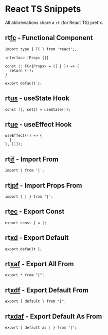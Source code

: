 # React TS Snippets

All abbreviations share a
`rt` (for React TS) prefix.

## rt<u>fc</u> - Functional Component

```tsx
import type { FC } from 'react';,

interface |Props {|}

const |: FC<|Props> = ({ | }) => {
  return (|);
}

export default |;
```

## rt<u>us</u> - useState Hook

```tsx
const [|, set|] = useState(|);
```

## rt<u>ue</u> - useEffect Hook

```tsx
useEffect(() => {
  |
}, [|]);
```

## rt<u>if</u> - Import From

```tsx
import | from '|';
```

## rt<u>ipf</u> - Import Props From

```tsx
import { | } from '|';
```

## rt<u>ec</u> - Export Const

```tsx
export const | = |;
```

## rt<u>xd</u> - Export Default

```tsx
export default |;
```

## rt<u>xaf</u> - Export All From

```tsx
export * from "|";
```

## rt<u>xdf</u> - Export Default From

```tsx
export { default } from "|";
```

## rt<u>xdaf</u> - Export Default As From

```tsx
export { default as | } from '|';
```
